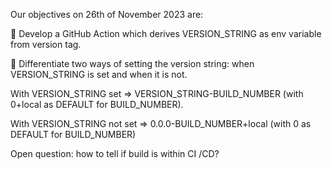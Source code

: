 Our objectives on 26th of November 2023 are:

:pencil: Develop a GitHub Action which derives VERSION_STRING as env variable from version tag.

:pencil: Differentiate two ways of setting the version string: when VERSION_STRING is set and when it is not.

With VERSION_STRING set => VERSION_STRING-BUILD_NUMBER  (with 0+local as DEFAULT for BUILD_NUMBER).

With VERSION_STRING not set => 0.0.0-BUILD_NUMBER+local (with 0 as DEFAULT for BUILD_NUMBER)

Open question: how to tell if build is within CI /CD?

